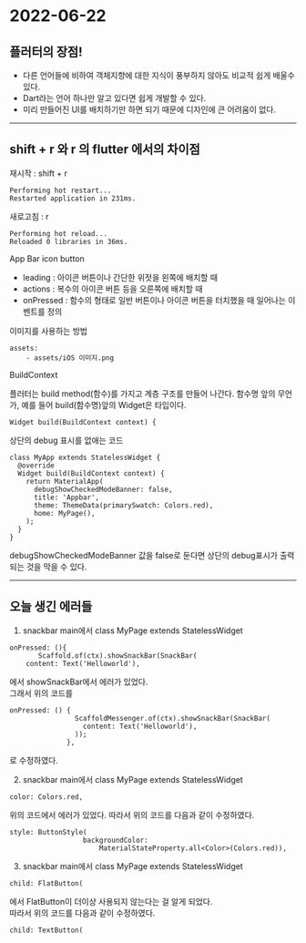 2022-06-22
==========
## 플러터의 장점!
- 다른 언어들에 비하여 객체지향에 대한 지식이 풍부하지 않아도 비교적 쉽게 배울수 있다. 
- Dart라는 언어 하나만 알고 있다면 쉽게 개발할 수 있다.
- 미리 만들어진 UI를 배치하기만 하면 되기 때문에 디자인에 큰 어려움이 없다.
----------
## shift + r 와 r 의 flutter 에서의 차이점   
재시작 : shift + r
<pre><code>Performing hot restart...                                               
Restarted application in 231ms.</code></pre>

새로고침 : r
<pre><code>Performing hot reload...                                                
Reloaded 0 libraries in 36ms.</code></pre>

App Bar icon button
- leading : 아이콘 버튼이나 간단한 위젓을 왼쪽에 배치할 때
- actions : 복수의 아이콘 버튼 등을 오른쪽에 배치할 때
- onPressed : 함수의 형태로 일반 버튼이나 아이콘 버튼을 터치했을 때 일어나는 이벤트를 정의
  
이미지를 사용하는 방법
<pre><code>assets:
    - assets/iOS 이미지.png</pre></code>


BuildContext

플러터는 build method(함수)를 가지고 계층 구조를 만들어 나간다.
함수명 앞의 무언가, 예를 들어 build(함수명)앞의 Widget은 타입이다.
<pre><code>Widget build(BuildContext context) { </pre></code>

상단의 debug 표시를 없애는 코드
<pre><code>class MyApp extends StatelessWidget {
  @override
  Widget build(BuildContext context) {
    return MaterialApp(
      debugShowCheckedModeBanner: false,
      title: 'Appbar',
      theme: ThemeData(primarySwatch: Colors.red),
      home: MyPage(),
    );
  }
}</code></pre>
debugShowCheckedModeBanner 값을 false로 둔다면 상단의 debug표시가 출력되는 것을 막을 수 있다. 

-------
## 오늘 생긴 에러들
1. snackbar main에서 class MyPage extends StatelessWidget
<pre><code>onPressed: (){
       Scaffold.of(ctx).showSnackBar(SnackBar(
    content: Text('Helloworld'),</code></pre>
에서 showSnackBar에서 에러가 있었다.   
그래서 위의 코드를 
```
onPressed: () {
                ScaffoldMessenger.of(ctx).showSnackBar(SnackBar(
                  content: Text('Helloworld'),
                ));
              },
```
로 수정하였다.

2. snackbar main에서 class MyPage extends StatelessWidget
```
color: Colors.red,
```
위의 코드에서 에러가 있었다. 
따라서 위의 코드를 다음과 같이 수정하였다.
```
style: ButtonStyle(
                  backgroundColor:
                      MaterialStateProperty.all<Color>(Colors.red)),
```

3. snackbar main에서 class MyPage extends StatelessWidget
```
child: FlatButton(
```
에서 FlatButton이 더이상 사용되지 않는다는 걸 알게 되었다.   
따라서 위의 코드를 다음과 같이 수정하였다.
```
child: TextButton(
```